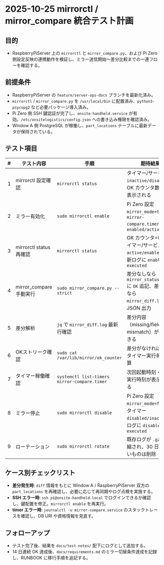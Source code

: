 # 2025-10-25 mirrorctl / mirror_compare 統合テスト計画

## 目的
- RaspberryPiServer 上の `mirrorctl` と `mirror_compare.py`、および Pi Zero 側設定反映の連携動作を検証し、ミラー送信開始〜差分比較までの一連フローを確認する。

## 前提条件
- RaspberryPiServer の `feature/server-ops-docs` ブランチを最新化済み。
- `mirrorctl` / `mirror_compare.py` を `/usr/local/bin` に配置済み、`python3-psycopg2` など必要パッケージ導入済み。
- Pi Zero 側 SSH 鍵認証が完了し、`onsite-handheld.service` が有効。`/etc/onsitelogistics/config.json` への書き込み権限を確認済み。
- Window A 側 PostgreSQL が稼働し、`part_locations` テーブルに最新データが保持されている。

## テスト項目
| # | テスト内容 | 手順 | 期待結果 | 備考 |
| --- | --- | --- | --- | --- |
| 1 | mirrorctl 設定確認 | `mirrorctl status` | タイマー/サービス `inactive/disabled`、OK カウンタ数値が表示される | 初期状態 |
| 2 | ミラー有効化 | `sudo mirrorctl enable` | Pi Zero 設定 `mirror_mode=true`、`mirror-compare.timer` が `enabled/active` | Pi Zero 設定差分を `ssh` で確認 |
| 3 | mirrorctl status 再確認 | `mirrorctl status` | OK カウンタ=0、タイマー/サービス `active/enabled`、最新ログに `enable executed` | |
| 4 | mirror_compare 手動実行 | `sudo mirror_compare.py --strict` | 差分なしなら `mirror_status.log` に `OK` 追記、差分ありなら `mirror_diff.log` に JSON 出力 | 差分発生時は #5 へ |
| 5 | 差分解析 | `jq` で `mirror_diff.log` 最新行確認 | 差分内容（missing/field mismatch）が確認できる | 差分解消できるまで繰り返す |
| 6 | OKストリーク確認 | `sudo cat /var/lib/mirror/ok_counter` | 差分がなければ 1 → タイマー実行毎に加算 | 14 連続で切替条件達成 |
| 7 | タイマー稼働確認 | `systemctl list-timers mirror-compare.timer` | 次回起動時刻・最終実行時刻が表示される | `journalctl -u mirror-compare.service` も確認 |
| 8 | ミラー停止 | `sudo mirrorctl disable` | Pi Zero 設定 `mirror_mode=false`、タイマー `disabled/inactive`、ログに `disable executed` | |
| 9 | ローテーション | `sudo mirrorctl rotate` | 既存ログが `.gz` に圧縮され、30 日より古いものは削除 | `ls /srv/rpi-server/logs` で確認 |

## ケース別チェックリスト
- **差分発生時**: `diff` 情報をもとに Window A / RaspberryPiServer 双方の `part_locations` を再確認し、必要に応じて再同期やログ点検を実施する。
- **SSH エラー時**: `ssh pi@onsite-handheld.local` でログインできるか確認し、鍵配置を修正。`mirrorctl enable` を再実行。
- **timer エラー時**: `journalctl -u mirror-compare.service` のスタックトレースを確認し、DB URI や資格情報を見直す。

## フォローアップ
- テスト完了後、結果を `docs/test-notes/` 配下にログとして追加する。
- 14 日連続 OK 達成後、`docs/requirements.md` のミラー切替条件達成を記録し、RUNBOOK に移行手順を追記する。
